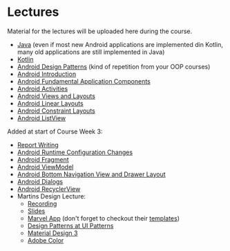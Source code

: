 # Lectures
Material for the lectures will be uploaded here during the course.

* [Java](../../lectures/java/) (even if most new Android applications are implemented din Kotlin, many old applications are still implemented in Java)
* [Kotlin](../../lectures/kotlin/)
* [Android Design Patterns](../../lectures/android-design-patterns/) (kind of repetition from your OOP courses)
* [Android Introduction](../../lectures/android-introduction/)
* [Android Fundamental Application Components](../../lectures/android-fundamental-application-components/)
* [Android Activities](../../lectures/android-activities/)
* [Android Views and Layouts](../../lectures/android-views-and-layouts/)
* [Android Linear Layouts](../../lectures/android-linear-layout/)
* [Android Constraint Layouts](../../lectures/android-constraint-layout/)
* [Android ListView](../../lectures/android-list-view/)

Added at start of Course Week 3:

* [Report Writing](../../lectures/report-writing/)
* [Android Runtime Configuration Changes](../../lectures/android-runtime-configuration-changes/)
* [Android Fragment](../../lectures/android-fragments/)
* [Android ViewModel](../../lectures/android-view-model/)
* [Android Bottom Navigation View and Drawer Layout](../../lectures/android-bottom-navigation-view-and-drawer-layout/)
* [Android Dialogs](../../lectures/android-dialogs/)
* [Android RecyclerView](../../lectures/android-recycler-view/)
* Martins Design Lecture:
	* [Recording](https://ju.instructure.com/courses/4825/pages/recordings?module_item_id=166072)
	* [Slides](https://ju.instructure.com/files/726278/download?download_frd=1)
	* [Marvel App](https://marvelapp.com/) (don't forget to checkout their [templates](https://marvelapp.com/sketchpad))
	* [Design Patterns at UI Patterns](https://ui-patterns.com/patterns)
	* [Material Design 3](https://m3.material.io/)
	* [Adobe Color](https://color.adobe.com)

<!--
* [Android Backward Compatible](../../lectures/android-backward-compatible/)

Added Course Week 2:

* [Android Backward Compatible](../../lectures/android-backward-compatible/)
* [Android Permissions](../../lectures/android-permissions/)
* [Martin's Design Lecture #1](https://ju.instructure.com/courses/3421/pages/tutorial-recordings?module_item_id=78645)

Added Course Week 3:
* [Martin's Design Lecture #2](https://ju.instructure.com/courses/3421/pages/tutorial-recordings?module_item_id=78645)

Added Course Week 4:

* [Android Asynchronous Operations](../../lectures/android-asynchronous-operations/)
* [Kotlin Asynchronous Operations](../../lectures/kotlin-asynchronous-operations/)
* [Android CoordinatorLayout](../../lectures/android-coordinator-layout/)

Added Re-exam Period:

* [Cloud Firestore](../../lectures/cloud-firestore/)
* [Android Cloud Firestore](../../lectures/android-cloud-firestore/)
* [SQLite](../../lectures/sqlite/)
* [Android SQLite Database](../../lectures/android-sqlite-database/)
* [Android Services](../../lectures/android-services/)
* [Android Notifications](../../lectures/android-notifications/)
* [Android Broadcast Receivers](../../lectures/android-broadcast-receivers/)
* [Android Bluetooth Classic](../../lectures/android-bluetooth-classic/)
* [Android Conditional Resources](../../lectures/android-conditional-resources/)

Added Week 7:

* [Android Content Providers](../../lectures/android-content-providers/)
* [Android File Storage](../../lectures/android-file-storage/)

<div v-if="false">

* [Android GPS](../../lectures/android-gps/)
* [Android Scheduling](../../lectures/android-scheduling/)
* [Android Content Providers](../../lectures/android-content-providers/)
* [Android File System](../../lectures/android-file-system/)
* [Android Sensors](../../lectures/android-sensors/)
* [Android App Bar](../../lectures/android-app-bar/)
* Android 
* [Android Menus](../../lectures/android-menus/)

</div>

-->